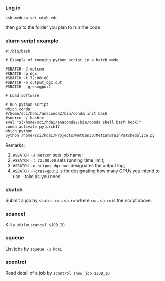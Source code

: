 ### Log in
```
ssh medusa.sci.utah.edu
```
then go to the folder you plan to run the code

### slurm script example
```
#!/bin/bash

# Example of running python script in a batch mode

#SBATCH -J metcnn
#SBATCH -p dgx
#SBATCH -t 72:00:00
#SBATCH -o output_dgx.out
#SBATCH --gres=gpu:2

# Load software

# Run python script
which conda
#/home/sci/hdai/anaconda2/bin/conda init bash
#source ~/.bashrc
eval "$(/home/sci/hdai/anaconda2/bin/conda shell.bash hook)"
conda activate pytorch17
which python
python /home/sci/hdai/Projects/MetCnn3D/MetCnnBrainPatchedSlice.py
```
Remarks:
1. `#SBATCH -J metcnn` sets job name;
2. `#SBATCH -t 72:00:00` sets running time limit;
3. `#SBATCH -o output_dgx.out` designates the output log;
4. `#SBATCH --gres=gpu:2` is for designating how many GPUs you intend to use - take as you need.

### sbatch
Submit a job by
```sbatch run.slurm```
where `run.slurm` is the script above.

### scancel
Kill a job by
```scancel $JOB_ID```

### squeue
List jobs by
```squeue -u hdai```

### scontrol
Read detail of a job by
```scontrol show job $JOB_ID```